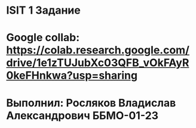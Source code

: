 # ISIT 1 Задание 
# Google collab: https://colab.research.google.com/drive/1e1zTUJubXc03QFB_vOkFAyR0keFHnkwa?usp=sharing


# Выполнил: Росляков Владислав Александрович ББМО-01-23





